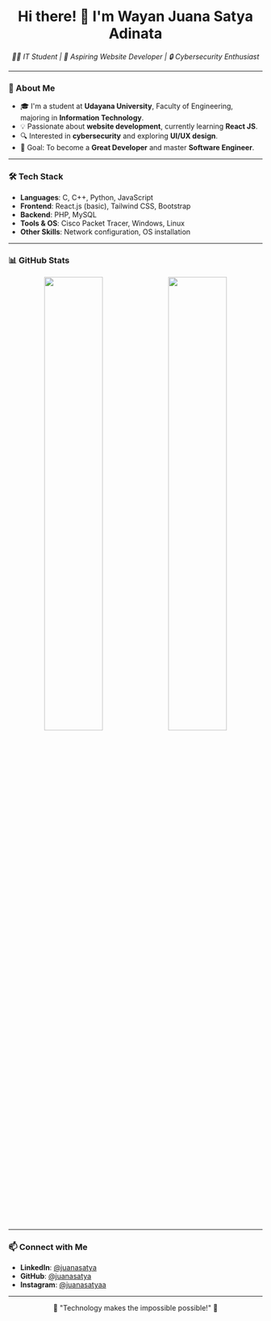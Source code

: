 <h1 align="center">Hi there! 👋 I'm Wayan Juana Satya Adinata</h1>

<p align="center">
  <em>👨‍💻 IT Student | 🚀 Aspiring Website Developer | 🔒 Cybersecurity Enthusiast</em>
</p>

---

### 🌱 About Me
- 🎓 I'm a student at **Udayana University**, Faculty of Engineering, majoring in **Information Technology**.
- 💡 Passionate about **website development**, currently learning **React JS**.
- 🔍 Interested in **cybersecurity** and exploring **UI/UX design**.
- 🎯 Goal: To become a **Great Developer** and master **Software Engineer**.

---

### 🛠️ Tech Stack
- **Languages**: C, C++, Python, JavaScript
- **Frontend**: React.js (basic), Tailwind CSS, Bootstrap
- **Backend**: PHP, MySQL
- **Tools & OS**: Cisco Packet Tracer, Windows, Linux
- **Other Skills**: Network configuration, OS installation

---

### 📊 GitHub Stats
<p align="center">
  <img width="48%" src="https://github-readme-stats.vercel.app/api?username=juanaxyz&show_icons=true&theme=tokyonight" />
  <img width="48%" src="https://github-readme-streak-stats.herokuapp.com/?user=juanaxyz&theme=tokyonight" />
</p>

---

### 📫 Connect with Me
- **LinkedIn**: [@juanasatya](https://www.linkedin.com/in/i-wayan-juana-satya-adinata-26117130b/)
- **GitHub**: [@juanasatya](https://github.com/juanaxyz)
- **Instagram**: [@juanasatyaa](https://instagram.com/juanasatyaa)

---

<p align="center">
  🚀 "Technology makes the impossible possible!" 🚀
</p>
